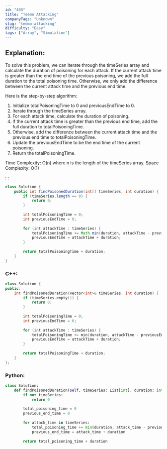 ```yaml
---
id: "495"
title: "Teemo Attacking"
companyTags: "Unknown"
slug: "teemo-attacking"
difficulty: "Easy"
tags: ["Array", "Simulation"]
---
```


## Explanation:
To solve this problem, we can iterate through the timeSeries array and calculate the duration of poisoning for each attack. If the current attack time is greater than the end time of the previous poisoning, we add the full duration to the total poisoning time. Otherwise, we only add the difference between the current attack time and the previous end time.

Here is the step-by-step algorithm:
1. Initialize totalPoisoningTime to 0 and previousEndTime to 0.
2. Iterate through the timeSeries array.
3. For each attack time, calculate the duration of poisoning.
4. If the current attack time is greater than the previous end time, add the full duration to totalPoisoningTime.
5. Otherwise, add the difference between the current attack time and the previous end time to totalPoisoningTime.
6. Update the previousEndTime to be the end time of the current poisoning.
7. Return the totalPoisoningTime.

Time Complexity: O(n) where n is the length of the timeSeries array.
Space Complexity: O(1)

:
:
```java
class Solution {
    public int findPoisonedDuration(int[] timeSeries, int duration) {
        if (timeSeries.length == 0) {
            return 0;
        }
        
        int totalPoisoningTime = 0;
        int previousEndTime = 0;
        
        for (int attackTime : timeSeries) {
            totalPoisoningTime += Math.min(duration, attackTime - previousEndTime);
            previousEndTime = attackTime + duration;
        }
        
        return totalPoisoningTime + duration;
    }
}
```

### C++:
```cpp
class Solution {
public:
    int findPoisonedDuration(vector<int>& timeSeries, int duration) {
        if (timeSeries.empty()) {
            return 0;
        }
        
        int totalPoisoningTime = 0;
        int previousEndTime = 0;
        
        for (int attackTime : timeSeries) {
            totalPoisoningTime += min(duration, attackTime - previousEndTime);
            previousEndTime = attackTime + duration;
        }
        
        return totalPoisoningTime + duration;
    }
};
```

### Python:
```python
class Solution:
    def findPoisonedDuration(self, timeSeries: List[int], duration: int) -> int:
        if not timeSeries:
            return 0
        
        total_poisoning_time = 0
        previous_end_time = 0
        
        for attack_time in timeSeries:
            total_poisoning_time += min(duration, attack_time - previous_end_time)
            previous_end_time = attack_time + duration
        
        return total_poisoning_time + duration
```